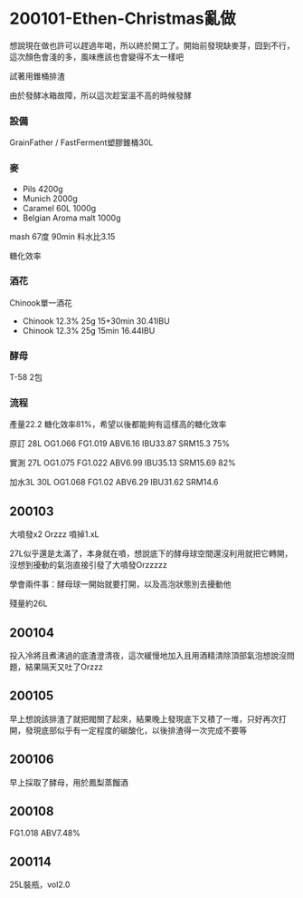 # 200101-Ethen-Christmas亂做

想說現在做也許可以趕過年喝，所以終於開工了。開始前發現缺麥芽，囧到不行，這次顏色會淺的多，風味應該也會變得不太一樣吧

試著用錐桶排渣

由於發酵冰箱故障，所以這次趁室溫不高的時候發酵

### 設備

GrainFather / FastFerment塑膠錐桶30L

### 麥

* Pils 4200g
* Munich 2000g
* Caramel 60L 1000g
* Belgian Aroma malt 1000g

mash 67度 90min 料水比3.15

糖化效率

### 酒花

Chinook單一酒花 

* Chinook 12.3% 25g 15+30min 30.41IBU
* Chinook 12.3% 25g 15min 16.44IBU

### 酵母

T-58 2包	

### 流程

產量22.2 糖化效率81%，希望以後都能夠有這樣高的糖化效率

原訂 28L OG1.066 FG1.019 ABV6.16 IBU33.87 SRM15.3 75%

實測 27L OG1.075 FG1.022 ABV6.99 IBU35.13 SRM15.69 82%

加水3L 30L OG1.068 FG1.02 ABV6.29 IBU31.62 SRM14.6

## 200103

大噴發x2 Orzzz  噴掉1.xL

27L似乎還是太滿了，本身就在噴，想說底下的酵母球空間還沒利用就把它轉開，沒想到擾動的氣泡直接引發了大噴發Orzzzzz 

學會兩件事：酵母球一開始就要打開，以及高泡狀態別去擾動他

殘量約26L

## 200104

投入冷將且煮沸過的底渣澄清夜，這次緩慢地加入且用酒精清除頂部氣泡想說沒問題，結果隔天又吐了Orzzz

## 200105

早上想說該排渣了就把閥關了起來，結果晚上發現底下又積了一堆，只好再次打開，發現底部似乎有一定程度的碳酸化，以後排渣得一次完成不要等

## 200106

早上採取了酵母，用於鳳梨蒸餾酒

## 200108

FG1.018 ABV7.48% 

## 200114 

25L裝瓶，vol2.0
